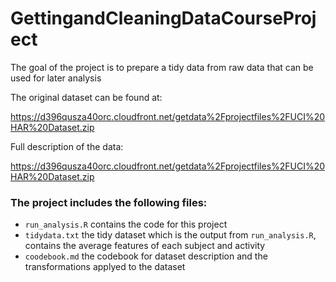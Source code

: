 # GettingandCleaningDataCourseProject

The goal of the project is to prepare a tidy data from raw data that can be used for later analysis

The original dataset can be found at:

https://d396qusza40orc.cloudfront.net/getdata%2Fprojectfiles%2FUCI%20HAR%20Dataset.zip

Full description of the data:

https://d396qusza40orc.cloudfront.net/getdata%2Fprojectfiles%2FUCI%20HAR%20Dataset.zip

### The project includes the following files: 

* `run_analysis.R` contains the code for this project
* `tidydata.txt` the tidy dataset which is the output from `run_analysis.R`, contains the average features of each subject and activity
* `coodebook.md` the codebook for dataset description and the transformations applyed to the dataset
